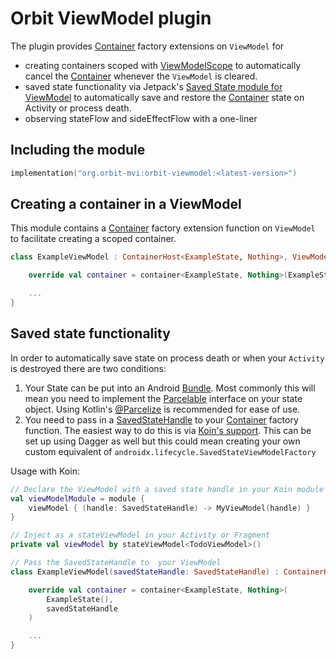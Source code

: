 # Orbit ViewModel plugin

The plugin provides [Container](../orbit-core/src/commonMain/kotlin/org/orbitmvi/orbit/Container.kt)
  factory extensions on `ViewModel` for

- creating containers scoped with
  [ViewModelScope](https://developer.android.com/topic/libraries/architecture/coroutines)
  to automatically cancel the
  [Container](../orbit-core/src/commonMain/kotlin/org/orbitmvi/orbit/Container.kt)
  whenever the `ViewModel` is cleared.
- saved state functionality via Jetpack's
  [Saved State module for ViewModel](https://developer.android.com/topic/libraries/architecture/viewmodel-savedstate)
  to automatically save and restore the
  [Container](../orbit-core/src/commonMain/kotlin/org/orbitmvi/orbit/Container.kt)
  state on Activity or process death.
- observing stateFlow and sideEffectFlow with a one-liner

## Including the module

```kotlin
implementation("org.orbit-mvi:orbit-viewmodel:<latest-version>")
```

## Creating a container in a ViewModel

This module contains a
[Container](../orbit-core/src/commonMain/kotlin/org/orbitmvi/orbit/Container.kt)
factory extension function on `ViewModel` to facilitate creating a scoped
container.

``` kotlin
class ExampleViewModel : ContainerHost<ExampleState, Nothing>, ViewModel() {

    override val container = container<ExampleState, Nothing>(ExampleState())

    ...
}
```

## Saved state functionality

In order to automatically save state on process death or when your `Activity` is
destroyed there are two conditions:

1. Your State can be put into an Android
   [Bundle](https://developer.android.com/reference/android/os/Bundle). Most
   commonly this will mean you need to implement the
   [Parcelable](https://developer.android.com/reference/android/os/Parcelable)
   interface on your state object. Using Kotlin's
   [@Parcelize](https://kotlinlang.org/docs/reference/compiler-plugins.html#parcelable-implementations-generator)
   is recommended for ease of use.
1. You need to pass in a
   [SavedStateHandle](https://developer.android.com/reference/androidx/lifecycle/SavedStateHandle)
   to your
   [Container](../orbit-core/src/commonMain/kotlin/org/orbitmvi/orbit/Container.kt)
   factory function. The easiest way to do this is via
   [Koin's support](https://doc.insert-koin.io/#/koin-android/viewmodel?id=viewmodel-and-state-bundle).
   This can be set up using Dagger as well but this could mean creating your own
   custom equivalent of `androidx.lifecycle.SavedStateViewModelFactory`

Usage with Koin:

``` kotlin
// Declare the ViewModel with a saved state handle in your Koin module
val viewModelModule = module {
    viewModel { (handle: SavedStateHandle) -> MyViewModel(handle) }
}

// Inject as a stateViewModel in your Activity or Fragment
private val viewModel by stateViewModel<TodoViewModel>()

// Pass the SavedStateHandle to  your ViewModel
class ExampleViewModel(savedStateHandle: SavedStateHandle) : ContainerHost<ExampleState, Nothing>, ViewModel() {

    override val container = container<ExampleState, Nothing>(
        ExampleState(),
        savedStateHandle
    )

    ...
}
```
